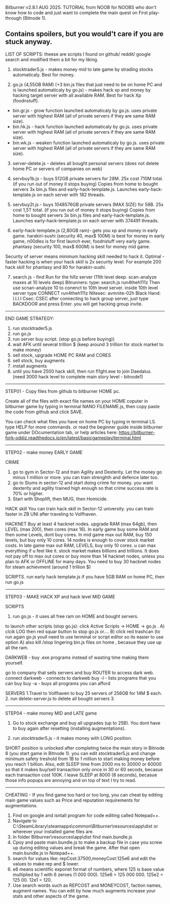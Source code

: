   Bitburner v2.8.1 AUG 2025.
  TUTORIAL from NOOB for NOOBS who don't know how to code and just want to complete the main quest on First play-through (Bitnode 1).
  
  Contains spoilers, but you would't care if you are stuck anyway.
--------------------------------------------------------------

  
  LIST OF SCRIPTS: theese are scripts I found on github/ reddit/ google search and modified them a bit for my liking.

1. stocktrader5.js  - makes money mid to late game by strading stocks automaticaly. Best for money.

2. go.js (4,55GB RAM) (+3 bin.js files that just need to be on home PC and is launched automaticaly by go.js) - makes hack xp and money by hacking target server with all available RAM. Best for hack Xp (foodnstuff).
- bin.gr.js - grow function launched automaticaly by go.js. uses private server with highest RAM (all of private servers if they are same RAM size).
- bin.hk.js - hack function launched automaticaly by go.js. uses private server with highest RAM (all of private servers if they are same RAM size).
- bin.wk.js - weaken function launched automaticaly by go.js. uses private server with highest RAM (all of private servers if they are same RAM size).

3. server-delete.js - deletes all bought personal servers (does not delete home PC or servers of companies on web)

4. servbuy1b.js - buys 512GB private servers for 28M. 25x cost 710M total. (if you run out of money it stops buying)
Copies from home to bought servers 3x bin.js files and early-hack-template.js.
Launches early-hack-template.js on each server with 182 threads.

5. servbuy2t.js - buys 1048576GB private servers (MAX SIZE) for 58B. 25x cost 1,5T total. (if you run out of money it stops buying)
Copies from home to bought servers 3x bin.js files and early-hack-template.js.
Launches early-hack-template.js on each server with 374491 threads.

6. early-hack-template.js (2,80GB ram)- gets you xp and money in early game.
harakiri-sushi (security 40, max$ 100M) is best for money in early game, n00dles is for first launch ever, foodnstuff very early game.
phantasy (security 100, max$ 600M) is best for money mid game. 

Security of server means minimum hacking skill needed to hack it.
Optimal - faster hacking is when your hack skill is 2x security level. For example 200 hack skill for phantasy and 80 for harakiri-sushi.

7. search.js - find Run for the hillz server (11th level deep. scan-analyze maxes at 10 levels deep)
  Bitrunners: type: search.js run4theh111z  Then use scnan-analyze 10 to conenct to 10th level server. inside 10th level server type CONNECT run4theh111z
  NItesec: avmnite-02h
  Black Hand: I.I.I.I
  Csec: CSEC
  after connecting to hack group server, just type BACKDOOR and press Enter. you will get hacking group invite.

--------------------------------------------------------------


  END GAME STRATEGY: 
1. run stocktrader5.js
2. run go.js
3. run server buy script. (stop go.js before buying))
4. wait AFK until several trillion $ (keep around 3 trillion for stock market to make money)
5. sell stock, upgrade HOME PC RAM and CORES
6. sell stock, buy augments
7. install augments
8. until you have 2500 hack skill, then run fl1ght.exe to join Daedalus. (need 3000 hack level to complete main story level - bitnode1)
   

--------------------------------------------------------------


  STEP01 - Copy files from github to bitburner HOME pc.

Create all of the files with exact file names on your HOME coputer in bitburner game by typing in terminal NANO FILENAME.js, then copy paste the code from github and click SAVE.

You can check what files you have on home PC by typing in terminal LS. type HELP for more commands. or read the beginner guide inside bitburner game under DOcumentation tab,
or help articles here: https://bitburner-fork-oddiz.readthedocs.io/en/latest/basicgameplay/terminal.html


--------------------------------------------------------------


  STEP02 - make money EARLY GAME
  
CRIME
1. go to gym in Sector-12 and train Agility and Dexterity. Let the money go minus 1 million or more. you can train strenghth and defence later too.
2. go to Slums in sector-12 and start doing crime for money. you want dexterity and agility trained high enough so that crime success rate is 70% or higher.
3. Start with Shoplift, then MUG, then Homicide.


HACK skill
You can train hack skill in Sector-12 university. you can train faster in ZB UNI after traveling to Volfhaven.


HACKNET
Buy at least 4 hacknet nodes.
upgrade RAM (max 64gb), then LEVEL (max 200), then cores (max 16).
In early game buy some RAM and then some Levels, dont buy cores.
In mid game max out RAM, buy 150 levels, but buy only 10 cores. 14 nodes is enough to cover stock market costs.
In late game max out RAM, LEVELS, buy only 10 cores. u can max everything if u feel like it. stock market makes billions and trillions.
It does not pay off to max out cores or buy more than 14 hacknet nodes, unless you plan to AFK or OFFLINE for many days. 
You need to buy 30 hacknet nodes for steam achievment (around 1 trillion $)


SCRIPTS.
run early hack template.js
if you have 5GB RAM on home PC, then run go.js


--------------------------------------------------------------


  STEP03 - MAKE HACK XP and hack level MID GAME

SCRIPTS
1. run go.js - it uses all free ram on HOME and bought servers. 

to launch other scripts (stop go.js):
click Active Scripts -> HOME -> go.js . 
A) clcik LOG then red squar button to stop go.js  or....
B) click red trashcan (to run again go.js youll need to use terminal or script editor so its easier to use option A)
also kill /stop lingering bin.js files on home , becasue they use up all the ram.


DARKWEB - buy .exe programs instead of wasting time making them yourself.

go to company that sells servers and buy ROUTER to access dark web.
connect darkweb - connects to darkweb
buy -l - lists programs that you can buy
buy -a - buys all programs you can afford


SERVERS
1.Travel to Volfhaven to buy 25 servers of 256GB for 14M $ each.
2. run delete-server.js to delete all bought servers
3.



--------------------------------------------------------------



  STEP04 - make money MID and LATE game
  
1. Go to stock exchange and buy all upgrades (up to 25B). You dont have to buy again after resetting (installing augmentations).

2. run stocktrader5.js - it makes money with LONG position.

SHORT position is unlocked after completing twice the main story in Bitnode 8 (you start game in Bitnode 1).
you can edit stocktrader5.js and change minimum safety treshold from 1B to 1 million to start making money before you reach 1 billion.
Also, edit SLEEP time from 2000 ms to 30000 or 60000 so that it makes buy/sell transaction only once in 30 or 60 secods, becasue each transaction cost 100K.
I leave  SLEEP at 8000 (8 seconds), becasue those info popups are annoying and on top of text I try to read.



--------------------------------------------------------------

CHEATING - If you find game too hard or too long, you can cheat by editing main game values such as Price and reputation requirements for augmentations.

1. Find on google and isntall program for code editing called Notepad++.
2. Navigate to C:\SteamLibrary\steamapps\common\Bitburner\resources\app\dist or wherever your installed game files are.
3. In folder Bitburner\resources\app\dist find main.bundle.js
4. Cpoy and paste main.bundle.js to make a backup file in case you screw up during editing values and break the game. After that open main.bundle.js in Notepad++.
5. search for values like: repCost:37500,moneyCost:125e6 and edit the values to  make rep and $ lower.
6. e6 means scientific exponet format of numbers, where 125 is base value multiplied by 1 with 6 zeroes (1 000 000). 125e6 = 125 000 000. 125e2 = 125 00. 12e1 = 120.
7. Use search words such as REPCOST and MONEYCOST, faction names, augment names. You can edit by how much augments increase your stats and other aspects of the game.
